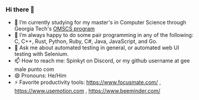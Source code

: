### Hi there 👋

- 🌱 I’m currently studying for my master's in Computer Science through Georgia Tech's [OMSCS program](https://omscs.gatech.edu/prospective-students/faq)
- 👥 I’m always happy to do some pair programming in any of the following: C, C++, Rust, Python, Ruby, C#, Java, JavaScript, and Go. 
- 💬 Ask me about automated testing in general, or automated web UI testing with Selenium.
- 📫 How to reach me: Spinkyt on Discord, or my github username at gee male punto com
- 😄 Pronouns: He/Him
- ⚡ Favorite productivity tools: https://www.focusmate.com/ , https://www.usemotion.com , https://www.beeminder.com/
